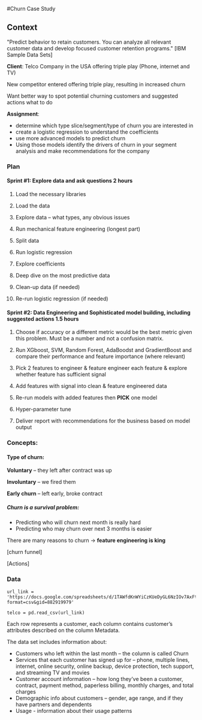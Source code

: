 #Churn Case Study

## Context
"Predict behavior to retain customers. You can analyze all relevant customer data and develop focused customer retention programs." [IBM Sample Data Sets]

**Client**: Telco Company in the USA offering triple play (Phone, internet and TV)

New competitor entered offering triple play, resulting in increased churn

Want better way to spot potential churning customers and suggested actions what to do

**Assignment**:

- determine which type slice/segment/type of churn you are interested in
- create a logistic regression to understand the coefficients
- use more advanced models to predict churn
- Using those models identify the drivers of churn in your segment analysis and make recommendations for the company

### Plan

#### Sprint #1: Explore data and ask questions **2 hours**
1. Load the necessary libraries

2. Load the data

3. Explore data – what types, any obvious issues

4. Run mechanical feature engineering (longest part)

5. Split data

6. Run logistic regression

7. Explore coefficients

8. Deep dive on the most predictive data

9. Clean-up data (if needed)

10. Re-run logistic regression (if needed)

#### Sprint #2: Data Engineering and Sophisticated model building, including suggested actions **1.5 hours**
1. Choose if accuracy or a different metric would be the best metric given this problem. Must be a number and not a confusion matrix.

2. Run XGboost, SVM, Random Forest, AdaBoodst and GradientBoost and compare their performance and feature importance (where relevant)

3. Pick 2 features to engineer & feature engineer each feature &
explore whether feature has sufficient signal

4. Add features with signal into clean & feature engineered data

5. Re-run models with added features then **PICK** one model

6. Hyper-parameter tune

7. Deliver report with recommendations for the business based on model output


### Concepts:

#### Type of churn:

**Voluntary** – they left after contract was up

**Involuntary** – we fired them

**Early churn** – left early, broke contract

##### Churn is a survival problem:
- Predicting who will churn next month is really hard
- Predicting who may churn over next 3 months is easier

There are many reasons to churn -> **feature engineering is king**

[churn funnel]

[Actions]

### Data
```
url_link = 'https://docs.google.com/spreadsheets/d/1TAWfdKnWYiCzKUeDyGL6NzIOv7AxFt_Sfzzax464_FQ/export?format=csv&gid=882919979'

telco = pd.read_csv(url_link)
```

Each row represents a customer, each column contains customer’s attributes described on the column Metadata.

The data set includes information about:

- Customers who left within the last month – the column is called Churn
- Services that each customer has signed up for – phone, multiple lines, internet, online security, online backup, device protection, tech support, and streaming TV and movies
- Customer account information – how long they’ve been a customer, contract, payment method, paperless billing, monthly charges, and total charges
- Demographic info about customers – gender, age range, and if they have partners and dependents
- Usage - information about their usage patterns
